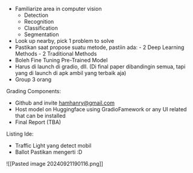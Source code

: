 

- Familiarize area in computer vision
	- Detection
	- Recognition
	- Classification
	- Segmentation
- Look up nearby, pick 1 problem to solve
- Pastikan saat propose suatu metode, pastiin ada:
	  - 2 Deep Learning Methods
	  - 2 Traditional Methods
- Boleh Fine Tuning Pre-Trained Model
- Harus di launch di gradio, dll. (Di final paper dibandingin semua, tapi yang di launch di apk ambil yang terbaik aja)
- Group 3 orang

Grading Components:
- Github and invite hamhanry@gmail.com
- Host model on Huggingface using GradioFamework or any UI related that can be installed
- Final Report (TBA) 

Listing Ide:
- Traffic Light yang detect mobil
- Ballot
Pastikan mengerti :D


![[Pasted image 20240921190116.png]]